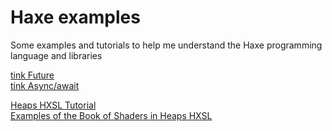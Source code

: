 # Haxe examples
Some examples and tutorials to help me understand the Haxe programming language and libraries

[tink Future](haxetink/tink_core/future/future.md)  
[tink Async/await](haxetink/tink_await/await.md)

[Heaps HXSL Tutorial](hxsl/hxsl_tutorial/hxsl.md)  
[Examples of the Book of Shaders in Heaps HXSL](https://github.com/0xA3/haxe-examples/tree/master/hxsl/book_of_shaders_examples)